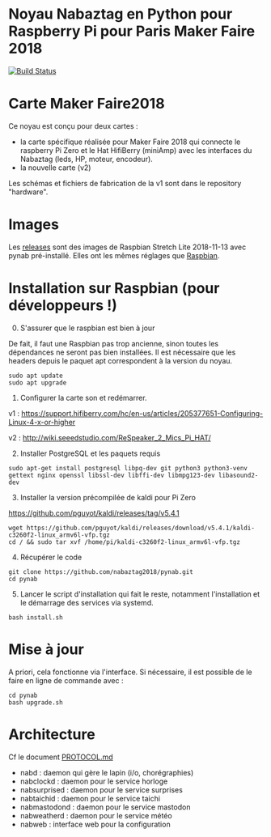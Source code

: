 # Noyau Nabaztag en Python pour Raspberry Pi pour Paris Maker Faire 2018

[![Build Status](https://travis-ci.org/nabaztag2018/pynab.svg?branch=master)](https://travis-ci.org/nabaztag2018/pynab)


# Carte Maker Faire2018

Ce noyau est conçu pour deux cartes :
- la carte spécifique réalisée pour Maker Faire 2018 qui connecte le raspberry Pi Zero et le Hat HifiBerry (miniAmp) avec les interfaces du Nabaztag (leds, HP, moteur, encodeur).
- la nouvelle carte (v2)

Les schémas et fichiers de fabrication de la v1 sont dans le repository "hardware".

# Images

Les [releases](https://github.com/nabaztag2018/pynab/releases) sont des images de Raspbian Stretch Lite 2018-11-13 avec pynab pré-installé. Elles ont les mêmes réglages que [Raspbian](https://www.raspberrypi.org/downloads/raspbian/).

# Installation sur Raspbian (pour développeurs !)

0. S'assurer que le raspbian est bien à jour

De fait, il faut une Raspbian pas trop ancienne, sinon toutes les dépendances ne seront pas bien installées.
Il est nécessaire que les headers depuis le paquet apt correspondent à la version du noyau.

```
sudo apt update
sudo apt upgrade
```

1. Configurer la carte son et redémarrer.

v1 :
https://support.hifiberry.com/hc/en-us/articles/205377651-Configuring-Linux-4-x-or-higher

v2 :
http://wiki.seeedstudio.com/ReSpeaker_2_Mics_Pi_HAT/

2. Installer PostgreSQL et les paquets requis

```
sudo apt-get install postgresql libpq-dev git python3 python3-venv gettext nginx openssl libssl-dev libffi-dev libmpg123-dev libasound2-dev
```

3. Installer la version précompilée de kaldi pour Pi Zero

https://github.com/pguyot/kaldi/releases/tag/v5.4.1

```
wget https://github.com/pguyot/kaldi/releases/download/v5.4.1/kaldi-c3260f2-linux_armv6l-vfp.tgz
cd / && sudo tar xvf /home/pi/kaldi-c3260f2-linux_armv6l-vfp.tgz
```

4. Récupérer le code

```
git clone https://github.com/nabaztag2018/pynab.git
cd pynab
```

5. Lancer le script d'installation qui fait le reste, notamment l'installation et le démarrage des services via systemd.

```
bash install.sh
```

# Mise à jour

A priori, cela fonctionne via l'interface.
Si nécessaire, il est possible de le faire en ligne de commande avec :
```
cd pynab
bash upgrade.sh
``` 

# Architecture

Cf le document [PROTOCOL.md](PROTOCOL.md)

- nabd : daemon qui gère le lapin (i/o, chorégraphies)
- nabclockd : daemon pour le service horloge
- nabsurprised : daemon pour le service surprises
- nabtaichid : daemon pour le service taichi
- nabmastodond : daemon pour le service mastodon
- nabweatherd : daemon pour le service météo
- nabweb : interface web pour la configuration
